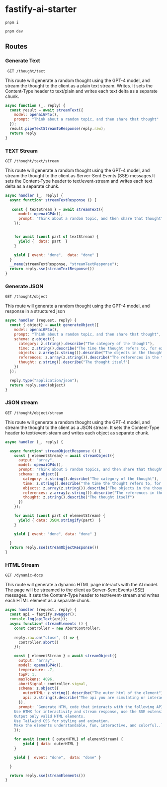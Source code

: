 # fastify-ai-starter

```shell
pnpm i 

pnpm dev
```


## Routes 

### Generate Text

```http request  
 GET /thought/text
```

This route will generate a random thought using the GPT-4 model, and stream the thought to the client as a plain text stream. Writes. It sets the Content-Type header to text/plain and writes each text delta as a separate chunk.

```js
async function (_, reply) {
  const result = await streamText({
    model: openaiGP4o(),
    prompt: "Think about a random topic, and then share that thought"
  });
  result.pipeTextStreamToResponse(reply.raw);
  return reply
}

```

### TEXT Stream
```http
GET /thought/text/stream
```

This route will generate a random thought using the GPT-4 model, and stream the thought to the client as Server-Sent Events (SSE) messages.It sets the Content-Type header to text/event-stream and writes each text delta as a separate chunk.


```js
async handler (_, reply) {
  async function* streamTextResponse () {
   
   const { textStream } = await streamText({
      model: openaiGP4o(),
      prompt: "Think about a random topic, and then share that thought"
    });


    for await (const part of textStream) {
      yield {  data: part  }
    }

    yield { event: "done",  data: "done" }
  }
  __name(streamTextResponse, "streamTextResponse");
  return reply.sse(streamTextResponse())
}
```

### Generate JSON 

```http
GET /thought/object
```

This route will generate a random thought using the GPT-4 model, and response in a structured json

```js
async handler (request, reply) {
  const { object} = await generateObject({
    model: openaiGP4o(),
    prompt: "Think about a random topic, and then share that thought",
    schema: z.object({
      category: z.string().describe("The category of the thought"),
      time: z.string().describe("The time the thought refers to, for example, the 90s or the future"),
      objects: z.array(z.string()).describe("The objects in the thought"),
      references: z.array(z.string()).describe("The references in the thought"),
      thought: z.string().describe("The thought itself")
    })
  });

  reply.type("application/json");
  return reply.send(object)
}
```

### JSON stream

```http
GET /thought/object/stream
```

This route will generate a random thought using the GPT-4 model, and stream the thought to the client as a JSON stream. 
It sets the Content-Type header to text/event-steam and writes each object as separate chunk.

```js
async handler (_, reply) {

  async function* streamObjectResponse () {
    const { elementStream} = await streamObject({
      output: "array",
      model: openaiGP4o(),
      prompt: "Think about 5 random topics, and then share that thoughts",
      schema: z.object({
        category: z.string().describe("The category of the thought"),
        time: z.string().describe("The time the thought refers to, for example, the 90s or the future"),
        objects: z.array(z.string()).describe("The objects in the thought"),
        references: z.array(z.string()).describe("The references in the thought"),
        thought: z.string().describe("The thought itself")
      })
    });

    for await (const part of elementStream) {
      yield { data: JSON.stringify(part)  }
    }

    yield { event: "done", data: "done" }

  }
  return reply.sse(streamObjectResponse())
}
```



### HTML Stream

```http
GET /dynamic-docs
```

This route will generate a dynamic HTML page interacts with the AI model. The page will be streamed to the client as Server-Sent Events (SSE) messages. It sets the Content-Type header to text/event-stream and writes each HTML element as a separate chunk.

```js
async handler (request, reply) {
  const api = fastify.swagger();
  console.log(apiText(api));
  async function* streamElements () {
    const controller = new AbortController;
    
    reply.raw.on("close", () => {
      controller.abort()
    });

    const { elementStream } = await streamObject({
      output: "array",
      model: openaiGP4o(),
      temperature: .7,
      topP: 1,
      maxTokens: 4096,
      abortSignal: controller.signal,
      schema: z.object({
        outerHTML: z.string().describe("The outer html of the element"),
        api: z.string().describe("The api you are simulating or interacting with in the element, for example /thought/text")
      }),
      prompt: `Generate HTML code that interacts with the following API: """${apiText(api)}""".  The elements you return will be added to the main div in an HTML page.
    Use HTMX for interactivity and stream response, use the SSE extension for streaming SSE responses, and other hx attributes for non-SSE responses. (hx-ext ="sse", sse-connect , sse-swap, hx-swap) vs (hx-trigger, hx-get, hx-swap, etc.)
    Output only valid HTML elements.
    Use Tailwind CSS for styling and animation.
    Make the elements understandable, fun, interactive, and colorful..`
    });

    for await (const { outerHTML} of elementStream) {
        yield { data: outerHTML }
    }

    yield {  event: "done",  data: "done" }

  }

  return reply.sse(streamElements())
}
```